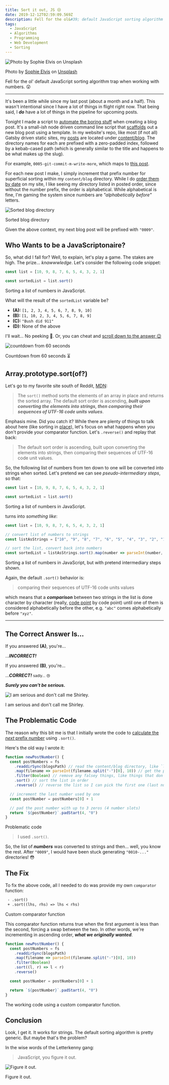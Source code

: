 ```yaml
---
title: Sort it out, JS 😒
date: 2019-12-12T02:59:09.569Z
description: Fell for the ol&#39; default JavaScript sorting algorithm trap when working with numbers. 😲
tags:
  - JavaScript
  - Algorithms
  - Programming
  - Web Development
  - Sorting
---
```


![Photo by Sophie Elvis on Unsplash](./hero-image.jpg)

<figcaption>
  Photo by <a href="https://unsplash.com/@thetechnomaid?utm_source=unsplash&utm_medium=referral&utm_content=creditCopyText">Sophie Elvis</a> on <a href="https://unsplash.com/s/photos/sorting?utm_source=unsplash&utm_medium=referral&utm_content=creditCopyText">Unsplash</a>
</figcaption>

Fell for the ol' default JavaScript sorting algorithm trap when working with numbers. 😲

---

It's been a little while since my last post (about a month and a half).
This wasn't intentional since I have a lot of things in flight right now.
That being said, I **_do_** have a lot of things in the pipeline for upcoming posts.

Tonight I made a script to [automate the boring stuff](https://automatetheboringstuff.com/) when creating a blog post.
It's a small-_ish_ node driven command line script that [scaffolds](https://github.com/dev-cprice/codyaprice.com/blob/3105787df9d879252b198a5e719817b20c6c2b64/scripts/new-post/index.js) out a new blog post using a template.
In my website's repo, like most (if not all) Gatsby driven static sites, my [posts](https://codyaprice.com/blog) are located under [content/blog](https://github.com/dev-cprice/codyaprice.com/tree/3105787df9d879252b198a5e719817b20c6c2b64/content/blog).
The directory names for each are prefixed with a zero-padded index, followed by a kebab-cased path (which is generally similar to the title and happens to be what makes up the slug).

For example, `0005-git-commit-m-write-more`, which maps to [this post](https://codyaprice.com/blog/git-commit-m-write-more).

For each new post I make, I simply increment that prefix number for superficial sorting within my `content/blog` directory.
While I do [order them by date](https://github.com/dev-cprice/codyaprice.com/blob/3105787df9d879252b198a5e719817b20c6c2b64/gatsby-node.js#L10) on my site, I like seeing my directory listed in posted order, since without the number prefix, the order is alphabetical.
While alphabetical is fine, I'm gaming the system since numbers are _"alphabetically before"_ letters.

![Sorted blog directory](./sorted-dir.png)

<figcaption>
  Sorted blog directory
</figcaption>

Given the above context, my next blog post will be prefixed with `"0009"`.

## Who Wants to be a JavaScriptonaire?

So, what did I fall for?
Well, to explain, let's play a game.
The stakes are high.
The prize... _knawwwledge_.
Let's consider the following code snippet:

```js
const list = [10, 9, 8, 7, 6, 5, 4, 3, 2, 1]

const sortedList = list.sort()
```

<figcaption>
  Sorting a list of numbers in JavaScript.
</figcaption>

What will the result of the `sortedList` variable be?

- **(A):** `[1, 2, 3, 4, 5, 6, 7, 8, 9, 10]`
- **(B):** `[1, 10, 2, 3, 4, 5, 6, 7, 8, 9]`
- **(C):** `"Bush did 911"`
- **(D):** None of the above

I'll wait...
No peeking 🙈.
Or, you can cheat and [scroll down to the answer 😉](#the-correct-answer-is)

![countdown from 60 seconds](./countdown.gif)

<figcaption>
  Countdown from 60 seconds ⏳
</figcaption>

## Array.prototype.sort(of?)

Let's go to my favorite site south of Reddit, [MDN](https://developer.mozilla.org/en-US/docs/Web/JavaScript/Reference/Global_Objects/Array/sort):

> The `sort()` method sorts the elements of an array in place and returns the sorted array. The default sort order is ascending, **_built upon converting the elements into strings, then comparing their sequences of UTF-16 code units values_**.

Emphasis mine.
Did you catch it?
While there are plenty of things to talk about here (like sorting in [place](https://twitter.com/_jayphelps/status/1196249744902967296)), let's focus on what happens when you don't provide your comparator function.
Let's `.reverse()` and replay that back:

> The default sort order is ascending, built upon converting the elements into strings, then comparing their sequences of UTF-16 code unit values.

So, the following list of numbers from ten down to one will be converted into strings when sorted.
Let's pretend we can see _pseudo-intermediary steps_, so that:

```js
const list = [10, 9, 8, 7, 6, 5, 4, 3, 2, 1]

const sortedList = list.sort()
```

<figcaption>
  Sorting a list of numbers in JavaScript.
</figcaption>

turns into _something like_:

```js
const list = [10, 9, 8, 7, 6, 5, 4, 3, 2, 1]

// convert list of numbers to strings
const listAsStrings = ["10", "9", "8", "7", "6", "5", "4", "3", "2", "1"]

// sort the list, convert back into numbers
const sortedList = listAsStrings.sort().map(number => parseInt(number, 10))
```

<figcaption>
  Sorting a list of numbers in JavaScript, but with pretend intermediary steps shown.
</figcaption>

Again, the default `.sort()` behavior is:

> comparing their sequences of UTF-16 code units values

which means that a **_comparison_** between two strings in the list is done character by character (really, [code point](https://en.wikipedia.org/wiki/Code_point) by code point) until one of them is considered alphabetically before the other, e.g. `"abc"` comes alphabetically before `"xyz"`.

---

## The Correct Answer Is...

If you answered **(A)**, you're...

...**_INCORRECT!_**

If you answered **(B)**, you're...

...**_CORRECT!_** <small>sadly... 😢</small>

**_Surely you can't be serious._**

![I am serious and don't call me Shirley.](./surely.gif)

<figcaption>
  I am serious and don't call me Shirley.
</figcaption>

## The Problematic Code

The reason why this bit me is that I initially wrote the code to [calculate the _next_ prefix number](https://github.com/dev-cprice/codyaprice.com/blob/3105787df9d879252b198a5e719817b20c6c2b64/scripts/new-post/new-post-number.js) using `.sort()`.

Here's the old way I wrote it:

```js
function newPostNumber() {
  const postNumbers = fs
    .readdirSync(blogsPath) // read the content/blog directory, like `ls`
    .map(filename => parseInt(filename.split("-")[0], 10)) // get the prefix, as a number
    .filter(Boolean) // remove any falsey things, like things that don't match our pattern
    .sort() // sort the list in order
    .reverse() // reverse the list so I can pick the first one (last number)

  // increment the last number used by one
  const postNumber = postNumbers[0] + 1

  // pad the post number with up to 3 zeros (4 number slots)
  return `${postNumber}`.padStart(4, "0")
}
```

<figcaption>
  Problematic code
</figcaption>

> I used `.sort()`.

So, the list of **_numbers_** was converted to strings and then... well, you know the rest.
After `"0009"`, I would have been stuck generating `"0010-..."` directories! 😳

## The Fix

To fix the above code, all I needed to do was provide my own `comparator` function:

```diff
 - .sort()
 + .sort((lhs, rhs) => lhs < rhs)
```

<figcaption>
  Custom comparator function
</figcaption>

This comparator function returns true when the first argument is less than the second, forcing a swap between the two.
In other words, we're incrementing in ascending order, **_what we originally wanted_**.

```js
function newPostNumber() {
  const postNumbers = fs
    .readdirSync(blogsPath)
    .map(filename => parseInt(filename.split("-")[0], 10))
    .filter(Boolean)
    .sort((l, r) => l < r)
    .reverse()

  const postNumber = postNumbers[0] + 1

  return `${postNumber}`.padStart(4, "0")
}
```

<figcaption>
  The working code using a custom comparator function.
</figcaption>

## Conclusion

Look, I get it.
It works for strings.
The default sorting algorithm is pretty generic.
But maybe that's the problem?

In the wise words of the Letterkenny gang:

> JavaScript, you figure it out.

![Figure it out.](./figure-it-out.gif)

<figcaption>
  Figure it out.
</figcaption>
